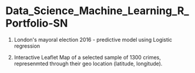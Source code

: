 # Data_Science_Machine_Learning_R_Portfolio-SN

1. London's mayoral election 2016 - predictive model using Logistic regression 

2. Interactive Leaflet Map of a selected sample of 1300 crimes, represenmted through their geo location (latitude, longitude). 


